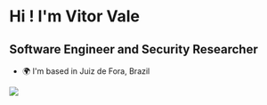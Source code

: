 Hi ! I'm Vitor Vale
===================================================================================================================================

Software Engineer and Security Researcher
-----------------------------------------

* 🌍  I'm based in Juiz de Fora, Brazil

<p align="">
  <a href="https://skillicons.dev">
    <img src="https://skillicons.dev/icons?i=ts,nestjs,mysql,redis,docker,aws,vim,debian" />
  </a>
</p>
